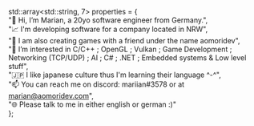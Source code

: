 std::array<std::string, 7> properties = { <br/>
  "👋 Hi, I’m Marian, a 20yo software engineer from Germany.", <br/>
  "📈 I'm developing software for a company located in NRW", <br/>
  "👾 I am also creating games with a friend under the name aomoridev", <br/>
  "👀 I’m interested in C/C++ ; OpenGL ; Vulkan ; Game Development ; Networking (TCP/UDP) ; AI ; C# ; .NET ; Embedded systems & Low level stuff", <br/>
  "🇯🇵 I like japanese culture thus I'm learning their language ^-^", <br/>
  "📫 You can reach me on discord: mariian#3578 or at marian@aomoridev.com", <br/>
  "🌐 Please talk to me in either english or german :)" <br/>
};
